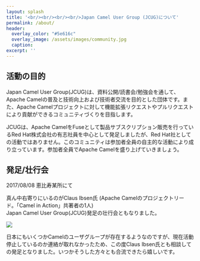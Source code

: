 ```yaml
---
layout: splash
title: '<br/><br/><br/><br/>Japan Camel User Group (JCUG)について'
permalink: /about/
header:
  overlay_color: "#5e616c"
  overlay_image: /assets/images/community.jpg
  caption: 
excerpt: ''
---
```


## 活動の目的
Japan Camel User Group(JCUG)は、資料公開/読書会/勉強会を通して、Apache Camelの普及と技術向上および技術者交流を目的とした団体です。また、Apache Camelプロジェクトに対して機能拡張リクエストやプルリクエストにより貢献ができるコミュニティづくりを目指します。

JCUGは、Apache CamelをFuseとして製品サブスクリプション販売を行っているRed Hat株式会社の有志社員を中心として発足しましたが、Red Hat社としての活動ではありません。このコミュニティは参加者全員の自主的な活動により成り立っています。参加者全員でApache Camelを盛り上げていきましょう。

## 発足/壮行会
2017/08/08 恵比寿某所にて  

真ん中右寄りにいるのがClaus Ibsen氏 (Apache Camelのプロジェクトリード。「Camel in Action」共著者の1人)  
Japan Camel User Group(JCUG)発足の壮行会ともなりました。

![](https://user-images.githubusercontent.com/27920264/29102228-8a769d90-7cf2-11e7-8cf2-6243e84d3032.jpg)

日本にもいくつかCamelのユーザグループが存在するようなのですが、現在活動停止しているのか連絡が取れなかったため、この度Claus Ibsen氏とも相談しての発足となりました。いつかそうした方々とも合流できたら嬉しいです。
